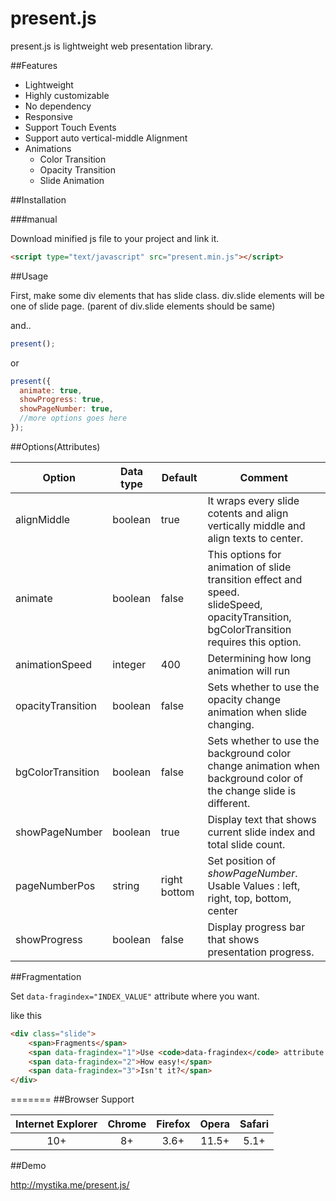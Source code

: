 # present.js

present.js is lightweight web presentation library.

##Features
- Lightweight
- Highly customizable
- No dependency
- Responsive
- Support Touch Events
- Support auto vertical-middle Alignment
- Animations
  - Color Transition
  - Opacity Transition
  - Slide Animation

##Installation

###manual

Download minified js file to your project and link it.
```html
<script type="text/javascript" src="present.min.js"></script>
```

##Usage

First, make some div elements that has slide class. div.slide elements will be one of slide page.
(parent of div.slide elements should be same)

and..

```javascript
present();
```
or
```javascript
present({
  animate: true,
  showProgress: true,
  showPageNumber: true,
  //more options goes here
});
```


##Options(Attributes)

| Option | Data type | Default | Comment |
|--------|-----------|---------|---------|
|alignMiddle|boolean|true|It wraps every slide cotents and align vertically middle and align texts to center.|
|animate|boolean|false| This options for animation of slide transition effect and speed.<br>slideSpeed, opacityTransition, bgColorTransition requires this option.|
|animationSpeed|integer|400|Determining how long animation will run|
|opacityTransition|boolean|false|Sets whether to use the opacity change animation when slide changing.|
|bgColorTransition|boolean|false|Sets whether to use the background color change animation when background color of the change slide is different.|
|showPageNumber|boolean|true|Display text that shows current slide index and total slide count.|
|pageNumberPos|string|right bottom| Set position of *showPageNumber*.<br>Usable Values : left, right, top, bottom, center|
|showProgress|boolean|false|Display progress bar that shows presentation progress.|



##Fragmentation

Set ``data-fragindex="INDEX_VALUE"`` attribute where you want.

like this
```html
<div class="slide">
    <span>Fragments</span>
    <span data-fragindex="1">Use <code>data-fragindex</code> attribute for fragments</span>
    <span data-fragindex="2">How easy!</span>
    <span data-fragindex="3">Isn't it?</span>
</div>
```

=======
##Browser Support

| Internet Explorer | Chrome | Firefox | Opera | Safari |
|:-----------------:|:------:|:-------:|:-----:|:------:|
|        10+        |   8+   |   3.6+  | 11.5+ |  5.1+  |


##Demo

http://mystika.me/present.js/
